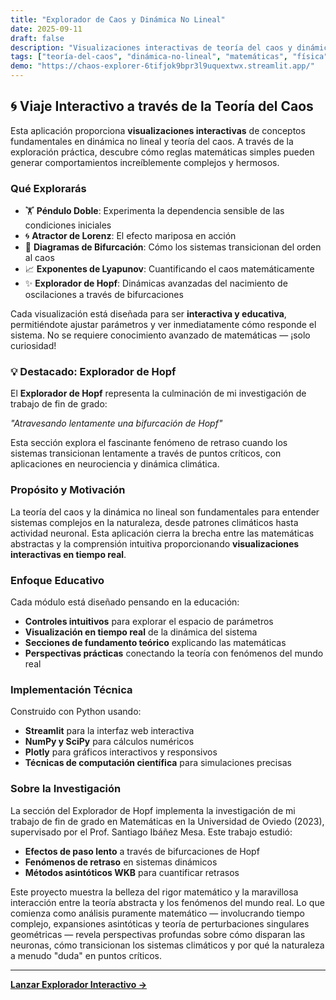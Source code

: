 ```yaml
---
title: "Explorador de Caos y Dinámica No Lineal"
date: 2025-09-11
draft: false
description: "Visualizaciones interactivas de teoría del caos y dinámica no lineal, incluyendo péndulo doble, atractor de Lorenz, diagramas de bifurcación e investigación sobre bifurcación de Hopf"
tags: ["teoría-del-caos", "dinámica-no-lineal", "matemáticas", "física", "visualización", "streamlit", "python"]
demo: "https://chaos-explorer-6tifjok9bpr3l9uquextwx.streamlit.app/"
---
```


## 🌀 Viaje Interactivo a través de la Teoría del Caos

Esta aplicación proporciona **visualizaciones interactivas** de conceptos fundamentales en dinámica no lineal y teoría del caos. A través de la exploración práctica, descubre cómo reglas matemáticas simples pueden generar comportamientos increíblemente complejos y hermosos.

### Qué Explorarás

- 🏋️ **Péndulo Doble**: Experimenta la dependencia sensible de las condiciones iniciales
- 🌀 **Atractor de Lorenz**: El efecto mariposa en acción
- 🌿 **Diagramas de Bifurcación**: Cómo los sistemas transicionan del orden al caos
- 📈 **Exponentes de Lyapunov**: Cuantificando el caos matemáticamente
- ✨ **Explorador de Hopf**: Dinámicas avanzadas del nacimiento de oscilaciones a través de bifurcaciones

Cada visualización está diseñada para ser **interactiva y educativa**, permitiéndote ajustar parámetros y ver inmediatamente cómo responde el sistema. No se requiere conocimiento avanzado de matemáticas — ¡solo curiosidad!

### 💡 Destacado: Explorador de Hopf

El **Explorador de Hopf** representa la culminación de mi investigación de trabajo de fin de grado:

*"Atravesando lentamente una bifurcación de Hopf"*

Esta sección explora el fascinante fenómeno de retraso cuando los sistemas transicionan lentamente a través de puntos críticos, con aplicaciones en neurociencia y dinámica climática.

### Propósito y Motivación

La teoría del caos y la dinámica no lineal son fundamentales para entender sistemas complejos en la naturaleza, desde patrones climáticos hasta actividad neuronal. Esta aplicación cierra la brecha entre las matemáticas abstractas y la comprensión intuitiva proporcionando **visualizaciones interactivas en tiempo real**.

### Enfoque Educativo

Cada módulo está diseñado pensando en la educación:
- **Controles intuitivos** para explorar el espacio de parámetros
- **Visualización en tiempo real** de la dinámica del sistema
- **Secciones de fundamento teórico** explicando las matemáticas
- **Perspectivas prácticas** conectando la teoría con fenómenos del mundo real

### Implementación Técnica

Construido con Python usando:
- **Streamlit** para la interfaz web interactiva
- **NumPy y SciPy** para cálculos numéricos
- **Plotly** para gráficos interactivos y responsivos
- **Técnicas de computación científica** para simulaciones precisas

### Sobre la Investigación

La sección del Explorador de Hopf implementa la investigación de mi trabajo de fin de grado en Matemáticas en la Universidad de Oviedo (2023), supervisado por el Prof. Santiago Ibáñez Mesa. Este trabajo estudió:

- **Efectos de paso lento** a través de bifurcaciones de Hopf
- **Fenómenos de retraso** en sistemas dinámicos
- **Métodos asintóticos WKB** para cuantificar retrasos

Este proyecto muestra la belleza del rigor matemático y la maravillosa interacción entre la teoría abstracta y los fenómenos del mundo real. Lo que comienza como análisis puramente matemático — involucrando tiempo complejo, expansiones asintóticas y teoría de perturbaciones singulares geométricas — revela perspectivas profundas sobre cómo disparan las neuronas, cómo transicionan los sistemas climáticos y por qué la naturaleza a menudo "duda" en puntos críticos.

---

[**Lanzar Explorador Interactivo →**](https://chaos-explorer-6tifjok9bpr3l9uquextwx.streamlit.app/)
